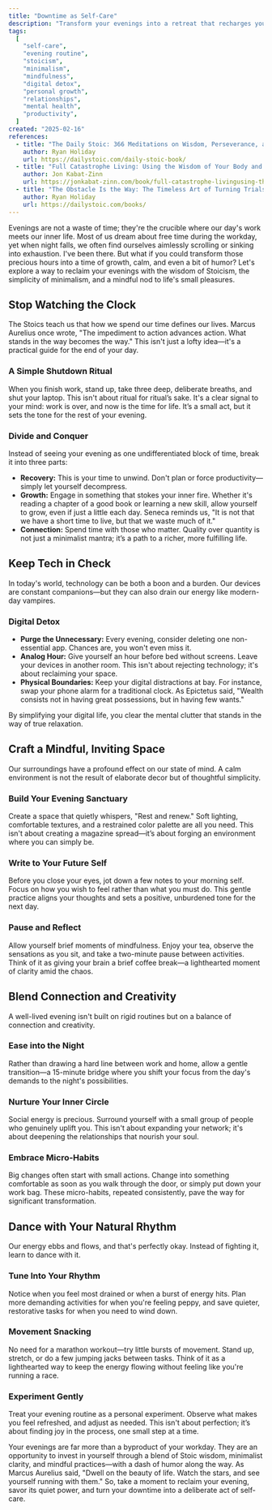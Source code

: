 ```yaml
---
title: "Downtime as Self-Care"
description: "Transform your evenings into a retreat that recharges your mind and nurtures your soul."
tags:
  [
    "self-care",
    "evening routine",
    "stoicism",
    "minimalism",
    "mindfulness",
    "digital detox",
    "personal growth",
    "relationships",
    "mental health",
    "productivity",
  ]
created: "2025-02-16"
references:
  - title: "The Daily Stoic: 366 Meditations on Wisdom, Perseverance, and the Art of Living"
    author: Ryan Holiday
    url: https://dailystoic.com/daily-stoic-book/
  - title: "Full Catastrophe Living: Using the Wisdom of Your Body and Mind to Face Stress, Pain, and Illness"
    author: Jon Kabat-Zinn
    url: https://jonkabat-zinn.com/book/full-catastrophe-livingusing-the-wisdom-of-your-body-and-mind-to-face-stress-pain-and-illness-second-edition-revised-and-updated/
  - title: "The Obstacle Is the Way: The Timeless Art of Turning Trials into Triumph"
    author: Ryan Holiday
    url: https://dailystoic.com/books/
---
```


Evenings are not a waste of time; they're the crucible where our day's work meets our inner life. Most of us dream about free time during the workday, yet when night falls, we often find ourselves aimlessly scrolling or sinking into exhaustion. I've been there. But what if you could transform those precious hours into a time of growth, calm, and even a bit of humor? Let's explore a way to reclaim your evenings with the wisdom of Stoicism, the simplicity of minimalism, and a mindful nod to life's small pleasures.

## Stop Watching the Clock

The Stoics teach us that how we spend our time defines our lives. Marcus Aurelius once wrote, "The impediment to action advances action. What stands in the way becomes the way." This isn't just a lofty idea—it's a practical guide for the end of your day.

### A Simple Shutdown Ritual

When you finish work, stand up, take three deep, deliberate breaths, and shut your laptop. This isn't about ritual for ritual’s sake. It's a clear signal to your mind: work is over, and now is the time for life. It’s a small act, but it sets the tone for the rest of your evening.

### Divide and Conquer

Instead of seeing your evening as one undifferentiated block of time, break it into three parts:

- **Recovery:** This is your time to unwind. Don't plan or force productivity—simply let yourself decompress.
- **Growth:** Engage in something that stokes your inner fire. Whether it's reading a chapter of a good book or learning a new skill, allow yourself to grow, even if just a little each day. Seneca reminds us, "It is not that we have a short time to live, but that we waste much of it."
- **Connection:** Spend time with those who matter. Quality over quantity is not just a minimalist mantra; it’s a path to a richer, more fulfilling life.

## Keep Tech in Check

In today's world, technology can be both a boon and a burden. Our devices are constant companions—but they can also drain our energy like modern-day vampires.

### Digital Detox

- **Purge the Unnecessary:** Every evening, consider deleting one non-essential app. Chances are, you won't even miss it.
- **Analog Hour:** Give yourself an hour before bed without screens. Leave your devices in another room. This isn't about rejecting technology; it's about reclaiming your space.
- **Physical Boundaries:** Keep your digital distractions at bay. For instance, swap your phone alarm for a traditional clock. As Epictetus said, "Wealth consists not in having great possessions, but in having few wants."

By simplifying your digital life, you clear the mental clutter that stands in the way of true relaxation.

## Craft a Mindful, Inviting Space

Our surroundings have a profound effect on our state of mind. A calm environment is not the result of elaborate decor but of thoughtful simplicity.

### Build Your Evening Sanctuary

Create a space that quietly whispers, "Rest and renew." Soft lighting, comfortable textures, and a restrained color palette are all you need. This isn't about creating a magazine spread—it’s about forging an environment where you can simply be.

### Write to Your Future Self

Before you close your eyes, jot down a few notes to your morning self. Focus on how you wish to feel rather than what you must do. This gentle practice aligns your thoughts and sets a positive, unburdened tone for the next day.

### Pause and Reflect

Allow yourself brief moments of mindfulness. Enjoy your tea, observe the sensations as you sit, and take a two-minute pause between activities. Think of it as giving your brain a brief coffee break—a lighthearted moment of clarity amid the chaos.

## Blend Connection and Creativity

A well-lived evening isn't built on rigid routines but on a balance of connection and creativity.

### Ease into the Night

Rather than drawing a hard line between work and home, allow a gentle transition—a 15-minute bridge where you shift your focus from the day's demands to the night's possibilities.

### Nurture Your Inner Circle

Social energy is precious. Surround yourself with a small group of people who genuinely uplift you. This isn't about expanding your network; it's about deepening the relationships that nourish your soul.

### Embrace Micro-Habits

Big changes often start with small actions. Change into something comfortable as soon as you walk through the door, or simply put down your work bag. These micro-habits, repeated consistently, pave the way for significant transformation.

## Dance with Your Natural Rhythm

Our energy ebbs and flows, and that's perfectly okay. Instead of fighting it, learn to dance with it.

### Tune Into Your Rhythm

Notice when you feel most drained or when a burst of energy hits. Plan more demanding activities for when you're feeling peppy, and save quieter, restorative tasks for when you need to wind down.

### Movement Snacking

No need for a marathon workout—try little bursts of movement. Stand up, stretch, or do a few jumping jacks between tasks. Think of it as a lighthearted way to keep the energy flowing without feeling like you're running a race.

### Experiment Gently

Treat your evening routine as a personal experiment. Observe what makes you feel refreshed, and adjust as needed. This isn't about perfection; it’s about finding joy in the process, one small step at a time.

Your evenings are far more than a byproduct of your workday. They are an opportunity to invest in yourself through a blend of Stoic wisdom, minimalist clarity, and mindful practices—with a dash of humor along the way. As Marcus Aurelius said, "Dwell on the beauty of life. Watch the stars, and see yourself running with them." So, take a moment to reclaim your evening, savor its quiet power, and turn your downtime into a deliberate act of self-care.
